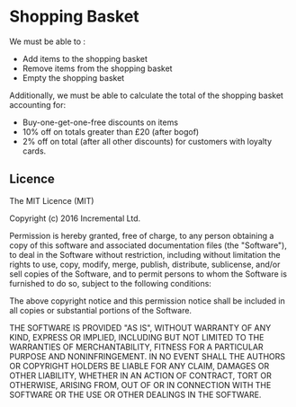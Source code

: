 # Shopping Basket

We must be able to : 
* Add items to the shopping basket 
* Remove items from the shopping basket 
* Empty the shopping basket 
 
Additionally, we must be able to calculate the total of the shopping basket accounting for: 
* Buy-one-get-one-free discounts on items 
* 10% off on totals greater than £20 (after bogof) 
* 2% off on total (after all other discounts) for customers with loyalty cards. 

## Licence

The MIT Licence (MIT)

Copyright (c) 2016 Incremental Ltd.

Permission is hereby granted, free of charge, to any person obtaining a copy
of this software and associated documentation files (the "Software"), to deal
in the Software without restriction, including without limitation the rights
to use, copy, modify, merge, publish, distribute, sublicense, and/or sell
copies of the Software, and to permit persons to whom the Software is
furnished to do so, subject to the following conditions:

The above copyright notice and this permission notice shall be included in all
copies or substantial portions of the Software.

THE SOFTWARE IS PROVIDED "AS IS", WITHOUT WARRANTY OF ANY KIND, EXPRESS OR
IMPLIED, INCLUDING BUT NOT LIMITED TO THE WARRANTIES OF MERCHANTABILITY,
FITNESS FOR A PARTICULAR PURPOSE AND NONINFRINGEMENT. IN NO EVENT SHALL THE
AUTHORS OR COPYRIGHT HOLDERS BE LIABLE FOR ANY CLAIM, DAMAGES OR OTHER
LIABILITY, WHETHER IN AN ACTION OF CONTRACT, TORT OR OTHERWISE, ARISING FROM,
OUT OF OR IN CONNECTION WITH THE SOFTWARE OR THE USE OR OTHER DEALINGS IN THE
SOFTWARE.

